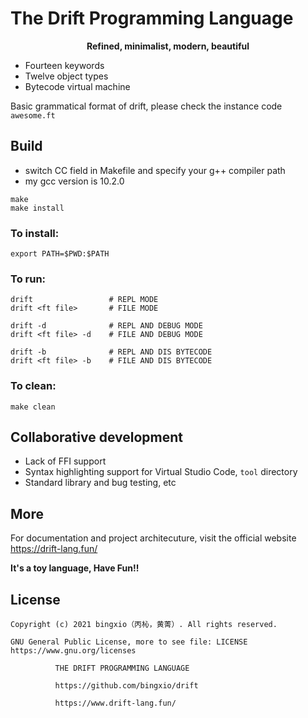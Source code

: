 # The Drift Programming Language

<p align="center" style="font-weight: bold;">Refined, minimalist, modern, beautiful</p>

- Fourteen keywords
- Twelve object types
- Bytecode virtual machine

Basic grammatical format of drift, please check the instance code `awesome.ft`

## Build

- switch CC field in Makefile and specify your g++ compiler path
- my gcc version is 10.2.0

```
make
make install
```

### To install:

    export PATH=$PWD:$PATH

### To run:
 
    drift                 # REPL MODE
    drift <ft file>	      # FILE MODE

    drift -d              # REPL AND DEBUG MODE
    drift <ft file> -d    # FILE AND DEBUG MODE

    drift -b              # REPL AND DIS BYTECODE
    drift <ft file> -b    # FILE AND DIS BYTECODE

### To clean:

    make clean

## Collaborative development

- Lack of FFI support
- Syntax highlighting support for Virtual Studio Code, `tool` directory
- Standard library and bug testing, etc

## More

For documentation and project architecuture,
visit the official website https://drift-lang.fun/

**It's a toy language, Have Fun!!**

## License
```
Copyright (c) 2021 bingxio（丙杺，黄菁）. All rights reserved.

GNU General Public License, more to see file: LICENSE
https://www.gnu.org/licenses

          THE DRIFT PROGRAMMING LANGUAGE

          https://github.com/bingxio/drift

          https://www.drift-lang.fun/
```